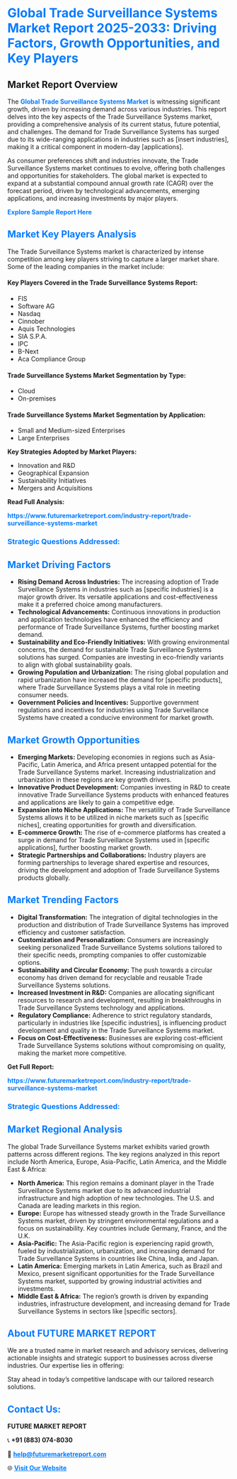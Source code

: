 <h1 style="color: #007BFF;">Global Trade Surveillance Systems Market Report 2025-2033: Driving Factors, Growth Opportunities, and Key Players</h1>

<section id="overview">
<h2>Market Report Overview</h2>
<p>The <a href="https://www.futuremarketreport.com/industry-report/trade-surveillance-systems-market" style="color: #007BFF; text-decoration: none;"><strong>Global Trade Surveillance Systems Market</strong></a> is witnessing significant growth, driven by increasing demand across various industries. This report delves into the key aspects of the Trade Surveillance Systems market, providing a comprehensive analysis of its current status, future potential, and challenges. The demand for Trade Surveillance Systems has surged due to its wide-ranging applications in industries such as [insert industries], making it a critical component in modern-day [applications].</p>
<p>As consumer preferences shift and industries innovate, the Trade Surveillance Systems market continues to evolve, offering both challenges and opportunities for stakeholders. The global market is expected to expand at a substantial compound annual growth rate (CAGR) over the forecast period, driven by technological advancements, emerging applications, and increasing investments by major players.</p>
</section>

<section id="overview">
<p><a href="https://www.futuremarketreport.com/request-sample/reportId=91851" style="color: #007BFF; text-decoration: none;"><strong>Explore Sample Report Here</strong></a></p>
</section>

<section id="key-players">
<h2 style="color: #007BFF;">Market Key Players Analysis</h2>
<p>The Trade Surveillance Systems market is characterized by intense competition among key players striving to capture a larger market share. Some of the leading companies in the market include:</p>
<h4>Key Players Covered in the Trade Surveillance Systems Report:</h4>
<ul><li>FIS</li><li>Software AG</li><li>Nasdaq</li><li>Cinnober</li><li>Aquis Technologies</li><li>SIA S.P.A.</li><li>IPC</li><li>B-Next</li><li>Aca Compliance Group</li></ul>
<h4>Trade Surveillance Systems Market Segmentation by Type:</h4>
<ul><li>Cloud</li><li>On-premises</li></ul>

<h4>Trade Surveillance Systems Market Segmentation by Application:</h4>
<ul><li>Small and Medium-sized Enterprises</li><li>Large Enterprises</li></ul>
<p><strong>Key Strategies Adopted by Market Players:</strong></p>
<ul>
<li>Innovation and R&D</li>
<li>Geographical Expansion</li>
<li>Sustainability Initiatives</li>
<li>Mergers and Acquisitions</li>
</ul>
</section>

<section>
<p><strong>Read Full Analysis: </strong></p><a href="https://www.futuremarketreport.com/industry-report/trade-surveillance-systems-market" style="color: #007BFF; text-decoration: none;"><strong>https://www.futuremarketreport.com/industry-report/trade-surveillance-systems-market</strong></a>
<h3 style="color: #007BFF;">Strategic Questions Addressed:</h3>
</section>

<section id="driving-factors">
<h2 style="color: #007BFF;">Market Driving Factors</h2>
<ul>
<li><strong>Rising Demand Across Industries:</strong> The increasing adoption of Trade Surveillance Systems in industries such as [specific industries] is a major growth driver. Its versatile applications and cost-effectiveness make it a preferred choice among manufacturers.</li>
<li><strong>Technological Advancements:</strong> Continuous innovations in production and application technologies have enhanced the efficiency and performance of Trade Surveillance Systems, further boosting market demand.</li>
<li><strong>Sustainability and Eco-Friendly Initiatives:</strong> With growing environmental concerns, the demand for sustainable Trade Surveillance Systems solutions has surged. Companies are investing in eco-friendly variants to align with global sustainability goals.</li>
<li><strong>Growing Population and Urbanization:</strong> The rising global population and rapid urbanization have increased the demand for [specific products], where Trade Surveillance Systems plays a vital role in meeting consumer needs.</li>
<li><strong>Government Policies and Incentives:</strong> Supportive government regulations and incentives for industries using Trade Surveillance Systems have created a conducive environment for market growth.</li>
</ul>
</section>

<section id="growth-opportunities">
<h2 style="color: #007BFF;">Market Growth Opportunities</h2>
<ul>
<li><strong>Emerging Markets:</strong> Developing economies in regions such as Asia-Pacific, Latin America, and Africa present untapped potential for the Trade Surveillance Systems market. Increasing industrialization and urbanization in these regions are key growth drivers.</li>
<li><strong>Innovative Product Development:</strong> Companies investing in R&D to create innovative Trade Surveillance Systems products with enhanced features and applications are likely to gain a competitive edge.</li>
<li><strong>Expansion into Niche Applications:</strong> The versatility of Trade Surveillance Systems allows it to be utilized in niche markets such as [specific niches], creating opportunities for growth and diversification.</li>
<li><strong>E-commerce Growth:</strong> The rise of e-commerce platforms has created a surge in demand for Trade Surveillance Systems used in [specific applications], further boosting market growth.</li>
<li><strong>Strategic Partnerships and Collaborations:</strong> Industry players are forming partnerships to leverage shared expertise and resources, driving the development and adoption of Trade Surveillance Systems products globally.</li>
</ul>
</section>

<section id="trending-factors">
<h2 style="color: #007BFF;">Market Trending Factors</h2>
<ul>
<li><strong>Digital Transformation:</strong> The integration of digital technologies in the production and distribution of Trade Surveillance Systems has improved efficiency and customer satisfaction.</li>
<li><strong>Customization and Personalization:</strong> Consumers are increasingly seeking personalized Trade Surveillance Systems solutions tailored to their specific needs, prompting companies to offer customizable options.</li>
<li><strong>Sustainability and Circular Economy:</strong> The push towards a circular economy has driven demand for recyclable and reusable Trade Surveillance Systems solutions.</li>
<li><strong>Increased Investment in R&D:</strong> Companies are allocating significant resources to research and development, resulting in breakthroughs in Trade Surveillance Systems technology and applications.</li>
<li><strong>Regulatory Compliance:</strong> Adherence to strict regulatory standards, particularly in industries like [specific industries], is influencing product development and quality in the Trade Surveillance Systems market.</li>
<li><strong>Focus on Cost-Effectiveness:</strong> Businesses are exploring cost-efficient Trade Surveillance Systems solutions without compromising on quality, making the market more competitive.</li>
</ul>
</section>

<section>
<p><strong>Get Full Report: </strong></p><a href="https://www.futuremarketreport.com/industry-report/trade-surveillance-systems-market" style="color: #007BFF; text-decoration: none;"><strong>https://www.futuremarketreport.com/industry-report/trade-surveillance-systems-market</strong></a>
<h3 style="color: #007BFF;">Strategic Questions Addressed:</h3>
</section>


<section id="regional-analysis">
<h2 style="color: #007BFF;">Market Regional Analysis</h2>
<p>The global Trade Surveillance Systems market exhibits varied growth patterns across different regions. The key regions analyzed in this report include North America, Europe, Asia-Pacific, Latin America, and the Middle East & Africa:</p>
<ul>
<li><strong>North America:</strong> This region remains a dominant player in the Trade Surveillance Systems market due to its advanced industrial infrastructure and high adoption of new technologies. The U.S. and Canada are leading markets in this region.</li>
<li><strong>Europe:</strong> Europe has witnessed steady growth in the Trade Surveillance Systems market, driven by stringent environmental regulations and a focus on sustainability. Key countries include Germany, France, and the U.K.</li>
<li><strong>Asia-Pacific:</strong> The Asia-Pacific region is experiencing rapid growth, fueled by industrialization, urbanization, and increasing demand for Trade Surveillance Systems in countries like China, India, and Japan.</li>
<li><strong>Latin America:</strong> Emerging markets in Latin America, such as Brazil and Mexico, present significant opportunities for the Trade Surveillance Systems market, supported by growing industrial activities and investments.</li>
<li><strong>Middle East & Africa:</strong> The region’s growth is driven by expanding industries, infrastructure development, and increasing demand for Trade Surveillance Systems in sectors like [specific sectors].</li>
</ul>
</section>

<footer>
<h2 style="color: #007BFF;">About FUTURE MARKET REPORT</h2>
<p>We are a trusted name in market research and advisory services, delivering actionable insights and strategic support to businesses across diverse industries. Our expertise lies in offering:</p>

<p>Stay ahead in today’s competitive landscape with our tailored research solutions.</p>

<h2 style="color: #007BFF;">Contact Us:</h2>
<p><strong>FUTURE MARKET REPORT</strong></p>
<p>📞 <strong>+91 (883) 074-8030</strong></p>
<p>📧 <strong><a href="mailto:help@futuremarketreport.com" style="color: #007BFF;">help@futuremarketreport.com</a></strong></p>
<p>🌐 <strong><a href="https://www.futuremarketreport.com/" style="color: #007BFF;">Visit Our Website</a></strong></p>
</footer>